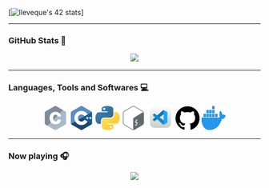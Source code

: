 <!-- <p align="center">
  <img src="https://badge42.vercel.app/api/v2/clc6bxaur00060fmon220zhly/stats?cursusId=21&coalitionId=48">
</p>
 -->
 
 [![lleveque's 42 stats](https://badge42.vercel.app/api/v2/clc6bxaur00060fmon220zhly/stats?cursusId=21&coalitionId=48)]
 
---

### GitHub Stats 🔎

<p align="center">
  <img src="https://github-readme-stats.vercel.app/api?username=lleveque42&count_private=truet&hide=issues&theme=transparent&title_color=9f61d0&text_color=9f61d0">
</p>

---

### Languages, Tools and Softwares 💻

<p align="center">
 <img src=https://github.com/lleveque42/lleveque42/blob/main/icons/c_48x48.png>
 <img src=https://github.com/lleveque42/lleveque42/blob/main/icons/cpp_48x48.png>
 <img src=https://github.com/lleveque42/lleveque42/blob/main/icons/python_48x48.png>
 <img src="https://github.com/lleveque42/lleveque42/blob/main/icons/bash.png">
 <img width="52" height="52" src="https://github.com/lleveque42/lleveque42/blob/main/icons/vscode.png">
 <img width="48" height="48" src="https://github.com/lleveque42/lleveque42/blob/main/icons/github.svg">
 <img width="48" height="48" src="https://github.com/lleveque42/lleveque42/blob/main/icons/docker-icon.svg">
</p>

---

### Now playing 🎧

<p align="center">
 <img src="https://spotify-github-profile.vercel.app/api/view?uid=loulou.lev12&cover_image=true&theme=novatorem&show_offline=false&background_color=383333&bar_color=a061d1&bar_color_cover=false">
</p>
 
